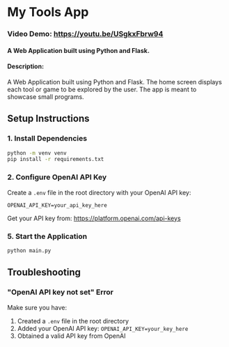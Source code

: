 # My Tools App
### Video Demo: https://youtu.be/USgkxFbrw94
#### A Web Application built using Python and Flask. 
#### Description: 
A Web Application built using Python and Flask. 
The home screen displays each tool or game to be explored by the user. The app is meant to
showcase small programs.

## Setup Instructions

### 1. Install Dependencies
```bash
python -m venv venv
pip install -r requirements.txt
```

### 2. Configure OpenAI API Key
Create a `.env` file in the root directory with your OpenAI API key:
```
OPENAI_API_KEY=your_api_key_here
```
Get your API key from: https://platform.openai.com/api-keys



### 5. Start the Application
```bash
python main.py
```

## Troubleshooting


### "OpenAI API key not set" Error
Make sure you have:
1. Created a `.env` file in the root directory
2. Added your OpenAI API key: `OPENAI_API_KEY=your_key_here`
3. Obtained a valid API key from OpenAI

